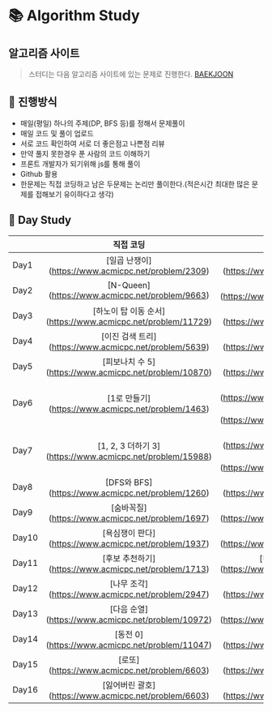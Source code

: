 # :books: Algorithm Study


## 알고리즘 사이트
> 스터디는 다음 알고리즘 사이트에 있는 문제로 진행한다.
[BAEKJOON](https://www.acmicpc.net/)

## :ledger: 진행방식

- 매일(평일) 하나의 주제(DP, BFS 등)를 정해서 문제풀이
- 매일 코드 및 풀이 업로드
- 서로 코드 확인하여 서로 더 좋은점고 나쁜점 리뷰
- 만약 풀지 못한경우 푼 사람의 코드 이해하기
- 프론트 개발자가 되기위해 js를 통해 풀이
- Github 활용
- 한문제는 직접 코딩하고 남은 두문제는 논리만 풀이한다.(적은시간 최대한 많은 문제를 접해보기 유이하다고 생각)

## :green_book: Day Study
|     |     직접 코딩     |    브레인 스토밍 1   |    브레인 스토밍 2   |
| --- | :---------------: | :---------------: | :---------------: |
| Day1 | [일곱 난쟁이] (https://www.acmicpc.net/problem/2309) | [괄호] (https://www.acmicpc.net/problem/9012) | [그룹 단어 체커] (https://www.acmicpc.net/problem/1316) |
| Day2 | [N-Queen] (https://www.acmicpc.net/problem/9663) | [덱] (https://www.acmicpc.net/problem/10866) | [로봇 청소기] (https://www.acmicpc.net/problem/14503) |
| Day3 | [하노이 탑 이동 순서] (https://www.acmicpc.net/problem/11729) | [트리 순회] (https://www.acmicpc.net/problem/1991) | [달팽이] (https://www.acmicpc.net/problem/1013) |
| Day4 | [이진 검색 트리] (https://www.acmicpc.net/problem/5639) | [블랙잭] (https://www.acmicpc.net/problem/2798) | [분산처리] (https://www.acmicpc.net/problem/1009) |
| Day5 | [피보나치 수 5] (https://www.acmicpc.net/problem/10870) | [프린터 큐] (https://www.acmicpc.net/problem/1966) | [AC] (https://www.acmicpc.net/problem/5430) |
| Day6 | [1로 만들기] (https://www.acmicpc.net/problem/1463) | [2xn 타일링] (https://www.acmicpc.net/problem/11726) [2xn 타일링2] (https://www.acmicpc.net/problem/11727) | [1, 2, 3 더하기] (https://www.acmicpc.net/problem/9095) |
| Day7 | [1, 2, 3 더하기 3] (https://www.acmicpc.net/problem/15988) | [동물원] (https://www.acmicpc.net/problem/1309) [오르막 수] (https://www.acmicpc.net/problem/11057) | [스티커] (https://www.acmicpc.net/problem/9465) |
| Day8 | [DFS와 BFS] (https://www.acmicpc.net/problem/1260) | [바이러스] (https://www.acmicpc.net/problem/2602) | [단지번호붙이기] (https://www.acmicpc.net/problem/2667) |
| Day9 | [숨바꼭질] (https://www.acmicpc.net/problem/1697) | [뱀과 사다리 게임] (https://www.acmicpc.net/problem/16928) | [토마토] (https://www.acmicpc.net/problem/7576) |
| Day10 | [욕심쟁이 판다] (https://www.acmicpc.net/problem/1937) | [이모티콘] (https://www.acmicpc.net/problem/14226) | [알고스팟] (https://www.acmicpc.net/problem/1261) |
| Day11 | [후보 추천하기] (https://www.acmicpc.net/problem/1713) | [컨베이어 벨트 위의 로봇] (https://www.acmicpc.net/problem/20055) | [이차원 배열과 연산] (https://www.acmicpc.net/problem/17140) |
| Day12 | [나무 조각] (https://www.acmicpc.net/problem/2947) | [킹] (https://www.acmicpc.net/problem/1063) | [스위치 켜고 끄기] (https://www.acmicpc.net/problem/1244) |
| Day13 | [다음 순열] (https://www.acmicpc.net/problem/10972) | [차이를 최대로] (https://www.acmicpc.net/problem/10819) | [외판원 순회 2] (https://www.acmicpc.net/problem/10971) |
| Day14 | [동전 0] (https://www.acmicpc.net/problem/11047) | [회의실 배정] (https://www.acmicpc.net/problem/1931) | [단어 수학] (https://www.acmicpc.net/problem/1339) |
| Day15 | [로또] (https://www.acmicpc.net/problem/6603) | [부등호] (https://www.acmicpc.net/problem/2529) | [연산자 끼워넣기] (https://www.acmicpc.net/problem/14888) |
| Day16 | [잃어버린 괄호] (https://www.acmicpc.net/problem/6603) | [부등호] (https://www.acmicpc.net/problem/2529) | [카드 정렬하기] (https://www.acmicpc.net/problem/1715) |
